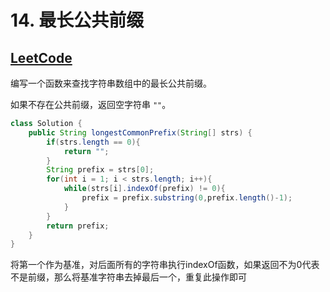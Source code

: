 # 14. 最长公共前缀

## [LeetCode](https://leetcode-cn.com/problems/longest-common-prefix/)

编写一个函数来查找字符串数组中的最长公共前缀。

如果不存在公共前缀，返回空字符串 `""`。

```java
class Solution {
    public String longestCommonPrefix(String[] strs) {
        if(strs.length == 0){
            return "";
        }
        String prefix = strs[0];
        for(int i = 1; i < strs.length; i++){
            while(strs[i].indexOf(prefix) != 0){
                prefix = prefix.substring(0,prefix.length()-1);
            }
        }
        return prefix;
    }  
}
```

将第一个作为基准，对后面所有的字符串执行indexOf函数，如果返回不为0代表不是前缀，那么将基准字符串去掉最后一个，重复此操作即可